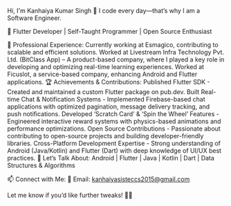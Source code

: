 Hi, I'm Kanhaiya Kumar Singh 👋
I code every day—that’s why I am a Software Engineer.

🚀 Flutter Developer | Self-Taught Programmer | Open Source Enthusiast

🔹 Professional Experience:
Currently working at Esmagico, contributing to scalable and efficient solutions.
Worked at Livestream Infra Technology Pvt. Ltd. (BitClass App) – A product-based company, where I played a key role in developing and optimizing real-time learning experiences.
Worked at Ficuslot, a service-based company, enhancing Android and Flutter applications.
🏆 Achievements & Contributions:
Published Flutter SDK - Created and maintained a custom Flutter package on pub.dev.
Built Real-time Chat & Notification Systems - Implemented Firebase-based chat applications with optimized pagination, message delivery tracking, and push notifications.
Developed ‘Scratch Card’ & ‘Spin the Wheel’ Features - Engineered interactive reward systems with physics-based animations and performance optimizations.
Open Source Contributions - Passionate about contributing to open-source projects and building developer-friendly libraries.
Cross-Platform Development Expertise - Strong understanding of Android (Java/Kotlin) and Flutter (Dart) with deep knowledge of UI/UX best practices.
💬 Let’s Talk About:
Android | Flutter | Java | Kotlin | Dart | Data Structures & Algorithms

📫 Connect with Me:
📧 Email: kanhaiyasisteccs2015@gmail.com

Let me know if you’d like further tweaks! 🚀🔥
